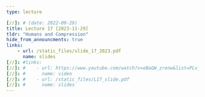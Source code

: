 ```yaml
---
type: lecture

[//]: # (date: 2022-09-29)
title: Lecture 17 [2023-11-29]
tldr: "Humans and Compression"
hide_from_announcments: true
links:
    - url: /static_files/slide_17_2023.pdf
      name: slides
[//]: #links:
[//]: #    - url: https://www.youtube.com/watch?v=oBaGW_zrenw&list=PLv_7iO_xlL0Jgc35Pqn7XP5VTQ5krLMOl
[//]: #      name: video
[//]: #    - url: /static_files/L17_slide.pdf
[//]: #      name: slides
---
```


    



